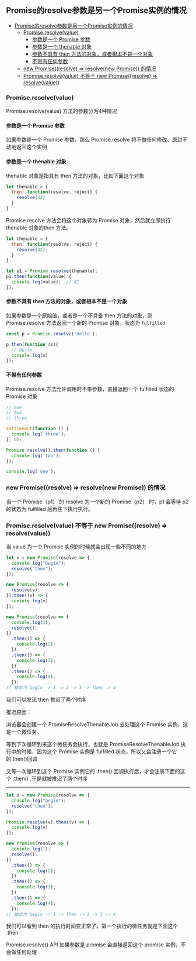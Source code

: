 ## Promise的resolve参数是另一个Promise实例的情况

- [Promise的resolve参数是另一个Promise实例的情况](#promise的resolve参数是另一个promise实例的情况)
  - [Promise.resolve(value)](#promiseresolvevalue)
    - [参数是一个 Promise 参数](#参数是一个-promise-参数)
    - [参数是一个 thenable 对象](#参数是一个-thenable-对象)
    - [参数不具有 then 方法的对象，或者根本不是一个对象](#参数不具有-then-方法的对象或者根本不是一个对象)
    - [不带有任何参数](#不带有任何参数)
  - [new Promise((resolve) => resolve(new Promise)) 的情况](#new-promiseresolve--resolvenew-promise-的情况)
  - [Promise.resolve(value) 不等于 new Promise((resolve) => resolve(value))](#promiseresolvevalue-不等于-new-promiseresolve--resolvevalue)


### Promise.resolve(value)

Promise.resolve(value) 方法的参数分为4种情况

#### 参数是一个 Promise 参数

如果参数是一个 Promise 参数，那么 Promise.resolve 将不做任何修改、原封不动地返回这个实例

#### 参数是一个 thenable 对象

thenable 对象是指具有 then 方法的对象，比如下面这个对象

```js
let thenable = {
  then: function(resolve, reject) {
    resolve(42)
  }
}
```

Promise.resolve 方法会将这个对象转为 Promise 对象，然后就立即执行 thenable 对象的then 方法。

```js
let thenable = {
  then: function(resolve, reject) {
    resolve(42);
  }
};

let p1 = Promise.resolve(thenable);
p1.then(function(value) {
  console.log(value);  // 42
});
```

#### 参数不具有 then 方法的对象，或者根本不是一个对象

如果参数是一个原始值，或者是一个不具备 then 方法的对象，则 Promise.resolve 方法返回一个新的 Promise 对象，状态为 `fulfilled`

```js
const p = Promise.resolve('Hello');

p.then(function (s){
  // Hello
  console.log(s)
});
```

#### 不带有任何参数

Promise.resolve 方法允许调用时不带参数，直接返回一个 fulfilled 状态的 Promise 对象

```js
// one
// two
// three

setTimeout(function () {
  console.log('three');
}, 0);

Promise.resolve().then(function () {
  console.log('two');
});

console.log('one');
```

### new Promise((resolve) => resolve(new Promise)) 的情况

当一个 Promise（p1） 的 resolve 为一个新的 Promise（p2） 时，p1 会等待 p2 的状态为 fulfilled 后再往下执行执行。


### Promise.resolve(value) 不等于 new Promise((resolve) => resolve(value))

当 value 为一个 Promise 实例的时候就会出现一些不同的地方

```js
let v = new Promise(resolve => {
  console.log("begin");
  resolve("then");
});

new Promise(resolve => {
  resolve(v);
}).then((v) => {
  console.log(v)
});

new Promise(resolve => {
  console.log(1);
  resolve();
})
  .then(() => {
    console.log(2);
  })
  .then(() => {
    console.log(3);
  })
  .then(() => {
    console.log(4);
  });
// 输出为 begin -> 1 -> 2 -> 3 -> then -> 4 
```

我们可以发现 then 推迟了两个时序

推迟原因：

浏览器会创建一个 PromiseResolveThenableJob 去处理这个 Promise 实例，这是一个微任务。

等到下次循环到来这个微任务会执行，也就是 PromiseResolveThenableJob 执行中的时候，因为这个 Promise 实例是 fulfilled 状态，所以又会注册一个它的.then()回调

又等一次循环到这个 Promise 实例它的 .then() 回调执行后，才会注册下面的这个 .then() ,于是就被推迟了两个时序

---

```js
let v = new Promise(resolve => {
  console.log("begin");
  resolve("then");
});

Promise.resolve(v).then((v) => {
  console.log(v)
});

new Promise(resolve => {
  console.log(1);
  resolve();
})
  .then(() => {
    console.log(2);
  })
  .then(() => {
    console.log(3);
  })
  .then(() => {
    console.log(4);
  });
// 输出为 begin -> 1 -> then -> 2 -> 3 -> 4 
```

我们可以看到 then 的执行时间变正常了，第一个执行的微任务就是下面这个 .then

Promise.resolve() API 如果参数是 promise 会直接返回这个 promise 实例，不会做任何处理